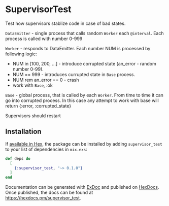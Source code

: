 # SupervisorTest

Test how supervisors stablize code in case of bad states.

`DataEmitter` - single process that calls random `Worker` each `@interval`.
Each process is called with number 0-999

`Worker` - responds to DataEmitter. Each number NUM is processed by following logic:
- NUM in [100, 200, ...] - introduce corrupted state (an_error - random number 0-99).
- NUM == 999 - introduces currupted state in `Base` process.
- NUM rem an_error == 0 - crash
- work with `Base`, :ok

`Base` - global process, that is called by each `Worker`. From time to time
it can go into corrupted process. In this case any attempt to work with base
will return {:error, :corrupted_state}

Supervisors should restart

## Installation

If [available in Hex](https://hex.pm/docs/publish), the package can be installed
by adding `supervisor_test` to your list of dependencies in `mix.exs`:

```elixir
def deps do
  [
    {:supervisor_test, "~> 0.1.0"}
  ]
end
```

Documentation can be generated with [ExDoc](https://github.com/elixir-lang/ex_doc)
and published on [HexDocs](https://hexdocs.pm). Once published, the docs can
be found at <https://hexdocs.pm/supervisor_test>.

